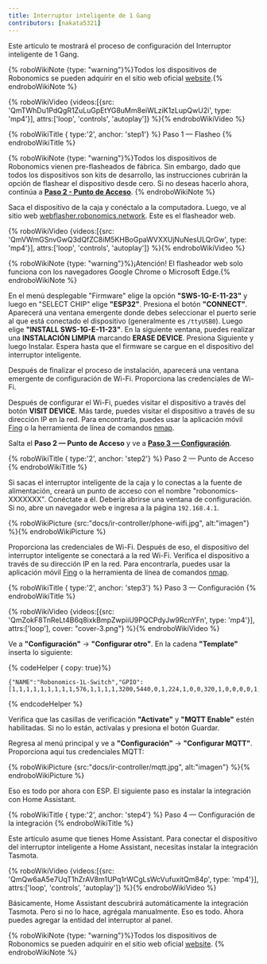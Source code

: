 ```yaml
---
title: Interruptor inteligente de 1 Gang
contributors: [nakata5321]
---
```

Este artículo te mostrará el proceso de configuración del Interruptor inteligente de 1 Gang.

{% roboWikiNote {type: "warning"}%}Todos los dispositivos de Robonomics se pueden adquirir en el sitio web oficial [website](https://robonomics.network/devices/).{% endroboWikiNote %}

{% roboWikiVideo {videos:[{src: 'QmTWhDu1PdQgR1ZuLuGpEtYG8uMm8eiWLziK1zLupQwU2i', type: 'mp4'}], attrs:['loop', 'controls', 'autoplay']} %}{% endroboWikiVideo %}

{% roboWikiTitle { type:'2', anchor: 'step1'} %} Paso 1 — Flasheo {% endroboWikiTitle %}

{% roboWikiNote {type: "warning"}%}Todos los dispositivos de Robonomics vienen pre-flasheados de fábrica. Sin embargo, dado que todos los dispositivos son kits de desarrollo, las instrucciones cubrirán la opción de flashear el dispositivo desde cero. Si no deseas hacerlo ahora, continúa a [**Paso 2 - Punto de Acceso**](/docs/ir-controller/#step2).
{% endroboWikiNote %}

Saca el dispositivo de la caja y conéctalo a la computadora. Luego, ve al sitio web [webflasher.robonomics.network](https://webflasher.robonomics.network/). Este es el flasheador web.

{% roboWikiVideo {videos:[{src: 'QmVWmGSnvGwQ3dQfZC8iM5KHBoGpaWVXXUjNuNesULQrGw', type: 'mp4'}], attrs:['loop', 'controls', 'autoplay']} %}{% endroboWikiVideo %}

{% roboWikiNote {type: "warning"}%}¡Atención! El flasheador web solo funciona con los navegadores Google Chrome o Microsoft Edge.{% endroboWikiNote %}

En el menú desplegable "Firmware" elige la opción **"SWS-1G-E-11-23"** y luego en "SELECT CHIP" elige **"ESP32"**. Presiona el botón **"CONNECT"**.
Aparecerá una ventana emergente donde debes seleccionar el puerto serie al que está conectado el dispositivo (generalmente es `/ttyUSB0`). Luego elige **"INSTALL SWS-1G-E-11-23"**.
En la siguiente ventana, puedes realizar una **INSTALACIÓN LIMPIA** marcando **ERASE DEVICE**. Presiona Siguiente y luego Instalar. Espera hasta que el firmware se cargue en el dispositivo del interruptor inteligente.

Después de finalizar el proceso de instalación, aparecerá una ventana emergente de configuración de Wi-Fi. Proporciona las credenciales de Wi-Fi.

Después de configurar el Wi-Fi, puedes visitar el dispositivo a través del botón **VISIT DEVICE**. Más tarde, puedes visitar el dispositivo a través de su dirección IP en la red. Para encontrarla, puedes usar la aplicación móvil [Fing](https://www.fing.com/products) o la herramienta de línea de comandos [nmap](https://vitux.com/find-devices-connected-to-your-network-with-nmap/).

Salta el **Paso 2 — Punto de Acceso** y ve a [**Paso 3 — Configuración**](/docs/ir-controller/#step3).

{% roboWikiTitle { type:'2', anchor: 'step2'} %} Paso 2 — Punto de Acceso {% endroboWikiTitle %}

Si sacas el interruptor inteligente de la caja y lo conectas a la fuente de alimentación, creará un punto de acceso con el nombre "robonomics-XXXXXXX". Conéctate a él.
Debería abrirse una ventana de configuración. Si no, abre un navegador web e ingresa a la página `192.168.4.1`.

{% roboWikiPicture {src:"docs/ir-controller/phone-wifi.jpg", alt:"imagen"} %}{% endroboWikiPicture %}

Proporciona las credenciales de Wi-Fi. Después de eso, el dispositivo del interruptor inteligente se conectará a la red Wi-Fi. Verifica el dispositivo a través de su dirección IP en la red. Para encontrarla, puedes usar la aplicación móvil [Fing](https://www.fing.com/products) o la herramienta de línea de comandos [nmap](https://vitux.com/find-devices-connected-to-your-network-with-nmap/).

{% roboWikiTitle { type:'2', anchor: 'step3'} %} Paso 3 — Configuración {% endroboWikiTitle %}

{% roboWikiVideo {videos:[{src: 'QmZokF8TnReLt4B6q8ixkBmpZwpiiU9PQCPdyJw9RcnYFn', type: 'mp4'}], attrs:['loop'], cover: "cover-3.png"} %}{% endroboWikiVideo %}

Ve a **"Configuración"** -> **"Configurar otro"**. En la cadena **"Template"** inserta lo siguiente:

{% codeHelper { copy: true}%}

```shell
{"NAME":"Robonomics-1L-Switch","GPIO":[1,1,1,1,1,1,1,1,1,576,1,1,1,1,3200,5440,0,1,224,1,0,0,320,1,0,0,0,0,1,1,1,32,1,0,0,1],"FLAG":0,"BASE":1}
```

{% endcodeHelper %}

Verifica que las casillas de verificación **"Activate"** y **"MQTT Enable"** estén habilitadas. Si no lo están, actívalas y presiona el botón Guardar.

Regresa al menú principal y ve a **"Configuración"** -> **"Configurar MQTT"**.
Proporciona aquí tus credenciales MQTT:

{% roboWikiPicture {src:"docs/ir-controller/mqtt.jpg", alt:"imagen"} %}{% endroboWikiPicture %}

Eso es todo por ahora con ESP. El siguiente paso es instalar la integración con Home Assistant.

{% roboWikiTitle { type:'2', anchor: 'step4'} %} Paso 4 — Configuración de la integración {% endroboWikiTitle %}

Este artículo asume que tienes Home Assistant. Para conectar el dispositivo del interruptor inteligente a Home Assistant, necesitas instalar la integración Tasmota.

{% roboWikiVideo {videos:[{src: 'QmQw6aA5e7UqT1hZrAV8m1UPq1rWCgLsWcVufuxitQm84p', type: 'mp4'}], attrs:['loop', 'controls', 'autoplay']} %}{% endroboWikiVideo %}

Básicamente, Home Assistant descubrirá automáticamente la integración Tasmota. Pero si no lo hace, agrégala manualmente.
Eso es todo. Ahora puedes agregar la entidad del interruptor al panel.

{% roboWikiNote {type: "warning"}%}Todos los dispositivos de Robonomics se pueden adquirir en el sitio web oficial [website](https://robonomics.network/devices/).
{% endroboWikiNote %}